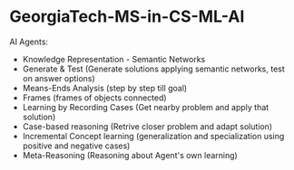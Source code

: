 # GeorgiaTech-MS-in-CS-ML-AI
AI Agents: 
 * Knowledge Representation - Semantic Networks 
 * Generate & Test (Generate solutions applying semantic networks, test on answer options)
 * Means-Ends Analysis (step by step till goal)
 * Frames (frames of objects connected)
 * Learning by Recording Cases (Get nearby problem and apply that solution)
 * Case-based reasoning (Retrive closer problem and adapt solution)
 * Incremental Concept learning (generalization and specialization using positive and negative cases)
 * Meta-Reasoning (Reasoning about Agent's own learning)
